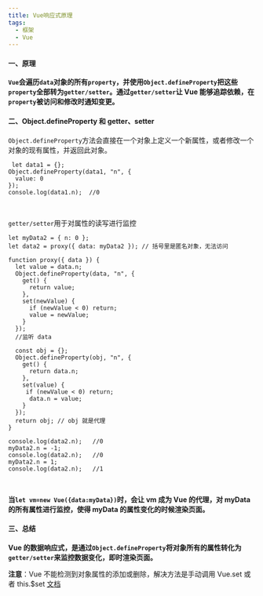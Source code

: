 ```yaml
---
title: Vue响应式原理
tags:
  - 框架
  - Vue
---
```


#### 一、原理

**`Vue`会遍历`data`对象的所有`property`，并使用`Object.defineProperty`把这些`property`全部转为`getter/setter`。通过`getter/setter`让 Vue 能够追踪依赖，在`property`被访问和修改时通知变更。**

 <!-- more -->

#### 二、Object.defineProperty 和 getter、setter

`Object.defineProperty`方法会直接在一个对象上定义一个新属性，或者修改一个对象的现有属性，并返回此对象。

```
 let data1 = {};
Object.defineProperty(data1, "n", {
  value: 0
});
console.log(data1.n);  //0
```

<br>

`getter/setter`用于对属性的读写进行监控

```
let myData2 = { n: 0 };
let data2 = proxy({ data: myData2 }); // 括号里是匿名对象，无法访问

function proxy({ data }) {
  let value = data.n;
  Object.defineProperty(data, "n", {
    get() {
      return value;
    },
    set(newValue) {
      if (newValue < 0) return;
      value = newValue;
    }
  });
  //监听 data

  const obj = {};
  Object.defineProperty(obj, "n", {
    get() {
      return data.n;
    },
    set(value) {
     if (newValue < 0) return;
      data.n = value;
    }
  });
  return obj; // obj 就是代理
}

console.log(data2.n);	//0
myData2.n = -1;
console.log(data2.n);	//0
myData2.n = 1;
console.log(data2.n);	//1
```

<br>

**当`let vm=new Vue({data:myData})`时，会让 vm 成为 Vue 的代理，对 myData 的所有属性进行监控，使得 myData 的属性变化的时候渲染页面。**

#### 三、总结

**Vue 的数据响应式，是通过`Object.defineProperty`将对象所有的属性转化为`getter/setter`来监控数据变化，即时渲染页面。**

**注意**：Vue 不能检测到对象属性的添加或删除，解决方法是手动调用 Vue.set 或者 this.$set
[文档](https://cn.vuejs.org/v2/guide/reactivity.html#%E5%AF%B9%E4%BA%8E%E5%AF%B9%E8%B1%A1)
